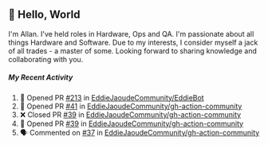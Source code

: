 ## :wave: Hello, World

I'm Allan. I've held roles in Hardware, Ops and QA. I'm passionate about all things Hardware and Software. Due to my interests, I consider myself a jack of all trades - a master of some. Looking forward to sharing knowledge and collaborating with you.

##### My Recent Activity
<!--START_SECTION:activity-->
1. 💪 Opened PR [#213](https://github.com//EddieJaoudeCommunity/EddieBot/pull/213) in [EddieJaoudeCommunity/EddieBot](https://github.com//EddieJaoudeCommunity/EddieBot)
2. 💪 Opened PR [#41](https://github.com//EddieJaoudeCommunity/gh-action-community/pull/41) in [EddieJaoudeCommunity/gh-action-community](https://github.com//EddieJaoudeCommunity/gh-action-community)
3. ❌ Closed PR [#39](https://github.com//EddieJaoudeCommunity/gh-action-community/pull/39) in [EddieJaoudeCommunity/gh-action-community](https://github.com//EddieJaoudeCommunity/gh-action-community)
4. 💪 Opened PR [#39](https://github.com//EddieJaoudeCommunity/gh-action-community/pull/39) in [EddieJaoudeCommunity/gh-action-community](https://github.com//EddieJaoudeCommunity/gh-action-community)
5. 🗣 Commented on [#37](https://github.com//EddieJaoudeCommunity/gh-action-community/issues/37) in [EddieJaoudeCommunity/gh-action-community](https://github.com//EddieJaoudeCommunity/gh-action-community)
<!--END_SECTION:activity-->

<!--
**AllanRegush/AllanRegush** is a ✨ _special_ ✨ repository because its `README.md` (this file) appears on your GitHub profile.

Here are some ideas to get you started:

- 🔭 I’m currently working on ...
- 🌱 I’m currently learning ...
- 👯 I’m looking to collaborate on ...
- 🤔 I’m looking for help with ...
- 💬 Ask me about ...
- 📫 How to reach me: ...
- 😄 Pronouns: ...
- ⚡ Fun fact: ...
-->

